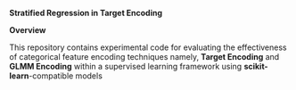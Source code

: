 **Stratified Regression in Target Encoding**

**Overview**

This repository contains experimental code for evaluating the effectiveness of categorical feature encoding techniques namely, **Target Encoding** and **GLMM Encoding** within a supervised learning framework using **scikit-learn**-compatible models



